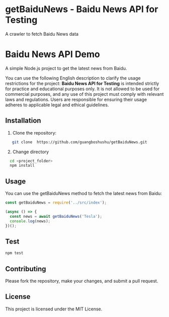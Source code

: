 # getBaiduNews - Baidu News API for Testing
A crawler to fetch Baidu News data

# Baidu News API Demo

A simple Node.js project to get the latest news from Baidu.

You can use the following English description to clarify the usage restrictions for the project:
**Baidu News API for Testing**  is intended strictly for practice and educational purposes only. It is not allowed to be used for commercial purposes, and any use of this project must comply with relevant laws and regulations. Users are responsible for ensuring their usage adheres to applicable legal and ethical guidelines.


## Installation

1. Clone the repository:
```bash
   git clone  https://github.com/guangboshushu/getBaiduNews.git
```
2. Change directory
```bash
  cd <project_folder>
  npm install
```  
## Usage
You can use the getBaiduNews method to fetch the latest news from Baidu:

```js
const getBaiduNews = require('../src/index');

(async () => {
  const news = await getBaiduNews('Tesla');
  console.log(news);
})();
```
## Test
```bash
npm test
```

## Contributing
Please fork the repository, make your changes, and submit a pull request.

## License
This project is licensed under the MIT License.
